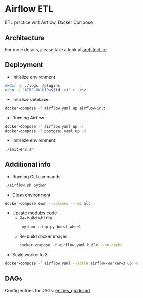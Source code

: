 # Airflow ETL
ETL practice with Airflow, Docker Compose

## Architecture
For more details, please take a look at [architecture](docs/architecture.md)

## Deployment
* Initialize environment
```bash
mkdir -p ./logs ./plugins
echo -e "AIRFLOW_UID=$(id -u)" > .env
```
* Initialize database
```bash
docker-compose -f airflow.yaml up airflow-init
```
* Running Airflow
```bash
docker-compose -f airflow.yaml up -d
docker-compose -f postgres.yaml up -d
```
* Initialize environment
```bash
./init/env.sh
```

## Additional info
* Running CLI commands
```bash
./airflow.sh python
```
* Clean environment
```bash
docker-compose down --volumes --rmi all
```
* Update modules code
  * Re-build whl file 
    ```bash
     python setup.py bdist_wheel
    ```
  * Re-build docker images
    ```bash
    docker-compose -f airflow.yaml build --no-cache
    ```
* Scale worker to 3
```bash
docker-compose -f airflow.yaml --scale airflow-worker=3 up -d
```
## DAGs
Config entries for DAGs: [entries_guide.md](entries/entries_guide.md)
